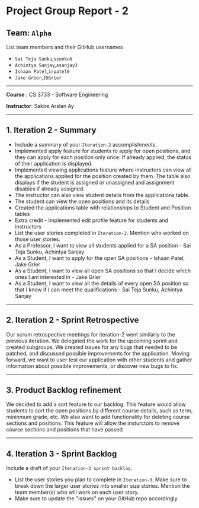 # Project Group Report - 2

## Team: `Alpha`

List team members and their GitHub usernames

* `Sai Teja Sunku`,`ssunku6`
* `Achintya Sanjay`,`asanjay3`
* `Ishaan Patel`,`irpatel0`
* `Jake Grier`,`JDGrier`

---
**Course** : CS 3733 - Software Engineering

**Instructor**: Sakire Arslan Ay

----
## 1. Iteration 2 - Summary

 * Include a summary of your `Iteration-2` accomplishments. 
 * Implemented apply feature for students to apply for open positions, and they can apply for each position only once. If already applied, the status of their application is displayed.
 * Implemented viewing applications feature where instructors can view all the applications applied for the position created by them. The table also displays if the student is assigned or unassigned and assignment disables if already assigned.
 * The instructor can also view student details from the applications table.
 * The student can view the open positions and its details
 * Created the applications table with relationships to Student and Position tables
 * Extra credit - Implemented edit profile feature for students and instructors
 * List the user stories completed in `Iteration-2`. Mention who worked on those user stories. 
 * As a Professor, I want to view all students applied for a SA position - Sai Teja Sunku, Achintya Sanjay
 * As a Student, I want to apply for the open SA positions - Ishaan Patel, Jake Grier
 * As a Student, I want to view all open SA positions so that I decide which ones I am interested in - Jake Grier
 * As a Student, I want to view all the details of every open SA position so that I know if I can meet the qualifications - Sai Teja Sunku, Achintya Sanjay

----
## 2. Iteration 2 - Sprint Retrospective

Our scrum retrospective meetings for iteration-2 went similarly to the previous iteration. We delegated the work for the upcoming sprint and created subgroups. We created issues for any bugs that needed to be patched, and discussed possible improvements for the application. Moving forward, we want to user test our application with other students and gather information about possible improvements, or discover new bugs to fix. 

----
## 3. Product Backlog refinement

 We decided to add a sort feature to our backlog. This feature would allow students to sort the open positions by different course details, such as term, mininmum grade, etc.
 We also want to add functionality for deleting course sections and positions. This feature will allow the insturctors to remove course sections and positions that have passed

----
## 4. Iteration 3 - Sprint Backlog

Include a draft of your `Iteration-3 sprint backlog`. 
 * List the user stories you plan to complete in `Iteration-3`. Make sure to break down the larger user stories into smaller size stories. Mention the team member(s) who will work on each user story. 
 * Make sure to update the "issues" on your GitHub repo accordingly.  
